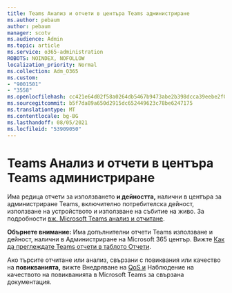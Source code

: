 ```yaml
---
title: Teams Анализ и отчети в центъра Teams администриране
ms.author: pebaum
author: pebaum
manager: scotv
ms.audience: Admin
ms.topic: article
ms.service: o365-administration
ROBOTS: NOINDEX, NOFOLLOW
localization_priority: Normal
ms.collection: Adm_O365
ms.custom:
- "9001501"
- "3558"
ms.openlocfilehash: cc421e64d02f58a0264db5467b9473abe2b398dcca39eebe2f072a0f283276f2
ms.sourcegitcommit: b5f7da89a650d2915dc652449623c78be6247175
ms.translationtype: MT
ms.contentlocale: bg-BG
ms.lasthandoff: 08/05/2021
ms.locfileid: "53909050"
---
```

# <a name="teams-analytics-and-reports-in-the-teams-admin-center"></a>Teams Анализ и отчети в центъра Teams администриране

Има редица отчети за използването **и дейността,** налични в центъра за администриране Teams, включително потребителска дейност, използване на устройството и използване на събитие на живо. За подробности [вж. Microsoft Teams анализ и отчитане](https://docs.microsoft.com/microsoftteams/teams-analytics-and-reports/teams-reporting-reference).

**Обърнете внимание:** Има допълнителни отчети Teams използване и дейност, налични в Администриране на Microsoft 365 център. Вижте [Как да преглеждате Teams отчети в таблото Отчети](https://docs.microsoft.com/microsoftteams/teams-activity-reports#how-to-view-the-teams-reports-in-the-reports-dashboard).

Ако търсите отчитане или анализ,  свързани с повиквания или качество на **повикванията,** вижте Внедряване на [QoS и](https://docs.microsoft.com/microsoftteams/monitor-call-quality-qos) Наблюдение на качеството на повикванията в Microsoft Teams за свързана документация.

